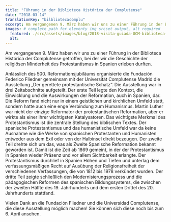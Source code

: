 ```yaml
---
title: "Führung in der Biblioteca Histórica der Complutense"
date: "2018-03-14"
translationKey: "bilbliotecacomplu"
excerpt: Am vergangenen 9. März haben wir uns zu einer Führung in der Biblioteca Histórica der Complutense getroffen.
images: # complete path for eleventy img srcset output, alt required
  featured: ./src/assets/images/blog/2018-visita-guiada-UCM-biblioteca-historica-3.jpg
  alt:
---
```


Am vergangenen 9. März haben wir uns zu einer Führung in der Biblioteca Histórica der Complutense getroffen, bei der wir die Geschichte der religiösen Minderheit des Protestantismus in Spanien erleben durften.

Anlässlich des 500. Reformationsjubiläums organisierte die Fundación Federico Fliedner gemeinsam mit der Universität Complutense Madrid die Ausstellung „Der gerettete protestantische Schatz“. Die Ausstellung war in drei Zeitabschnitte aufgeteilt. Der erste Teil legte den Kontext, die Einwicklung und die Auswirkungen der Reformation, auch in Spanien, dar. Die Reform fand nicht nur in einem geistlichen und kirchlichen Umfeld statt, sondern hatte auch eine enge Verbindung zum Humanismus. Martin Luther war nicht der einzige Reformator der protestantischen Reformation, aber er wirkte als einer ihrer wichtigsten Katalysatoren. Das wichtigste Merkmal des Protestantismus ist die zentrale Stellung des biblischen Textes. Der spanische Protestantismus und das humanistische Umfeld war da keine Ausnahme wie die Werke von spanischen Protestanten und Humanisten entweder aus dem Exil oder von der Halbinsel direkt bezeugen. Der zweite Teil drehte sich um das, was als Zweite Spanische Reformation bekannt geworden ist. Damit ist die Zeit ab 1869 gemeint, in der der Protestantismus in Spanien wieder Präsenz und vor allem Sichtbarkeit erlangte. Der Protestantismus durchlief in Spanien Höhen und Tiefen und unterlag dem verfassungsmäßigen Recht auf Ausübung der Religionsfreiheit der verschiedenen Verfassungen, die von 1812 bis 1978 verkündet wurden. Der dritte Teil zeigte schließlich den Modernisierungsprozess und die pädagogischen Reformen des spanischen Bildungssystems, die zwischen der zweiten Hälfte des 19. Jahrhunderts und dem ersten Drittel des 20. Jahrhunderts stattfand.

Vielen Dank an die Fundación Fliedner und die Universidad Complutense, die diese Ausstellung möglich machen! Sie können sich diese noch bis zum 6. April ansehen.
